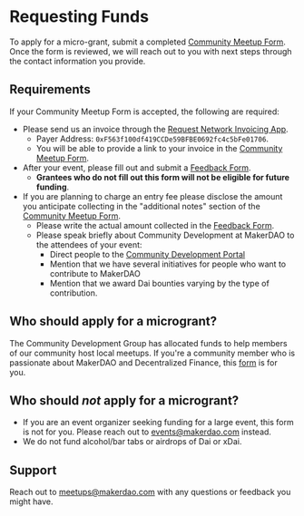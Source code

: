 # Requesting Funds

To apply for a micro-grant, submit a completed [Community Meetup Form](https://airtable.com/shr4HOtcZ8o3VZmek). Once the form is reviewed, we will reach out to you with next steps through the contact information you provide.

## Requirements

If your Community Meetup Form is accepted, the following are required:

* Please send us an invoice through the [Request Network Invoicing App](https://app.request.network/#/).
  * Payer Address: `0xF563f100df419CCDe59BFBE0692fc4c5bFe01706`.
  * You will be able to provide a link to your invoice in the [Community Meetup Form](https://airtable.com/shr4HOtcZ8o3VZmek).
* After your event, please fill out and submit a [Feedback Form](https://airtable.com/shr6Icuj6tOy0k55l).
  * **Grantees who do not fill out this form will not be eligible for future funding**.
* If you are planning to charge an entry fee please disclose the amount you anticipate collecting in the "additional notes" section of the [Community Meetup Form](https://airtable.com/shr4HOtcZ8o3VZmek).
  * Please write the actual amount collected in the [Feedback Form](https://airtable.com/shr6Icuj6tOy0k55l).
  * Please speak briefly about Community Development at MakerDAO to the attendees of your event:
    * Direct people to the [Community Development Portal](https://community-development.makerdao.com/)
    * Mention that we have several initiatives for people who want to contribute to MakerDAO
    * Mention that we award Dai bounties varying by the type of contribution.

## Who should apply for a microgrant?

The Community Development Group has allocated funds to help members of our community host local meetups. If you're a community member who is passionate about MakerDAO and Decentralized Finance, this [form](https://airtable.com/shr4HOtcZ8o3VZmek) is for you.

## Who should _not_ apply for a microgrant?

* If you are an event organizer seeking funding for a large event, this form is not for you. Please reach out to events@makerdao.com instead.
* We do not fund alcohol/bar tabs or airdrops of Dai or xDai.

## Support

Reach out to meetups@makerdao.com with any questions or feedback you might have.

